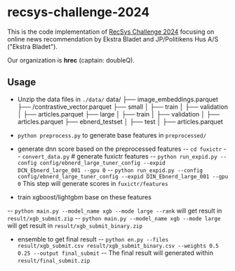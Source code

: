 # recsys-challenge-2024

This is the code implementation of [RecSys Challenge 2024](https://recsys.eb.dk/) focusing on online news recommendation by Ekstra Bladet and JP/Politikens Hus A/S ("Ekstra Bladet").

Our organization is **hrec** (captain: doubleQ).

## Usage

- Unzip the data files in `./data/`
    data/
    ├── image_embeddings.parquet
    ├── /contrastive_vector.parquet
    ├── small
    │   ├── train
    │   ├── validation
    │   ├── articles.parquet
    ├── large
    │   ├── train
    │   ├── validation
    │   ├── articles.parquet
    ├── ebnerd_testset
    │   ├── test
    │   ├── articles.parquet
- `python preprocess.py` to generate base features in `preprocessed/`

- generate dnn score based on the preprocessed features
-- `cd fuxictr`
-- `convert_data.py` # generate fuxictr features
-- `python run_expid.py --config config/ebnerd_large_tuner_config --expid DCN_Ebnerd_large_001 --gpu 0`
-- `python run_expid.py --config config/ebnerd_large_tuner_config --expid DIN_Ebnerd_large_001 --gpu 0`
This step will generate scores in `fuxictr/features`

- train xgboost/lightgbm base on these features

-- `python main.py --model_name xgb --mode large --rank` will get result in `result/xgb_submit.zip`
-- `python main.py --model_name xgb --mode large` will get result in `result/xgb_submit_binary.zip`

- ensemble to get final result
-- `python en.py --files result/xgb_submit.csv result/xgb_submit_binary.csv --weights 0.5 0.25 --output final_submit`
-- The final result will generated within `result/final_submit.zip`
